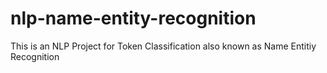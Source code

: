 # nlp-name-entity-recognition
This is an NLP Project for Token Classification also known as Name Entitiy Recognition
